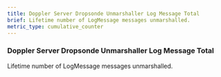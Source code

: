 ```yaml
---
title: Doppler Server Dropsonde Unmarshaller Log Message Total
brief: Lifetime number of LogMessage messages unmarshalled.
metric_type: cumulative_counter
---
```


### Doppler Server Dropsonde Unmarshaller Log Message Total

Lifetime number of LogMessage messages unmarshalled.